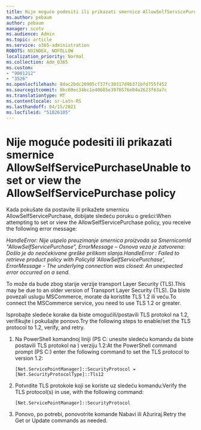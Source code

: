 ```yaml
---
title: Nije moguće podesiti ili prikazati smernice AllowSelfServicePurchase
ms.author: pebaum
author: pebaum
manager: scotv
ms.audience: Admin
ms.topic: article
ms.service: o365-administration
ROBOTS: NOINDEX, NOFOLLOW
localization_priority: Normal
ms.collection: Adm_O365
ms.custom:
- "9001212"
- "3526"
ms.openlocfilehash: 8dac2bdc20905cf37fc30317d9b371bfd755f452
ms.sourcegitcommit: 8bc60ec34bc1e40685e3976576e04a2623f63a7c
ms.translationtype: MT
ms.contentlocale: sr-Latn-RS
ms.lasthandoff: 04/15/2021
ms.locfileid: "51826105"
---
```

# <a name="unable-to-set-or-view-the-allowselfservicepurchase-policy"></a><span data-ttu-id="65368-102">Nije moguće podesiti ili prikazati smernice AllowSelfServicePurchase</span><span class="sxs-lookup"><span data-stu-id="65368-102">Unable to set or view the AllowSelfServicePurchase policy</span></span>

<span data-ttu-id="65368-103">Kada pokušate da postavite ili prikažete smernicu AllowSelfServicePurchase, dobijate sledeću poruku o grešci:</span><span class="sxs-lookup"><span data-stu-id="65368-103">When attempting to set or view the AllowSelfServicePurchase policy, you receive the following error message:</span></span>

<span data-ttu-id="65368-104">*HandleError: Nije uspelo preuzimanje smernica proizvoda sa SmernicomId "AllowSelfServicePurchase", ErrorMessage – Osnova veza je zatvorena: Došlo je do neočekivane greške prilikom slanja.*</span><span class="sxs-lookup"><span data-stu-id="65368-104">*HandleError : Failed to retrieve product policy with PolicyId 'AllowSelfServicePurchase', ErrorMessage - The underlying connection was closed: An unexpected error occurred on a send.*</span></span>

<span data-ttu-id="65368-105">To može da bude zbog starije verzije transport Layer Security (TLS).</span><span class="sxs-lookup"><span data-stu-id="65368-105">This may be due to an older version of Transport Layer Security (TLS).</span></span> <span data-ttu-id="65368-106">Da biste povezali uslugu MSCommerce, morate da koristite TLS 1.2 ili veću.</span><span class="sxs-lookup"><span data-stu-id="65368-106">To connect the MSCommerce service, you need to use TLS 1.2 or greater.</span></span>  

<span data-ttu-id="65368-107">Isprobajte sledeće korake da biste omogućili/postavili TLS protokol na 1.2, verifikujte i pokušajte ponovo.</span><span class="sxs-lookup"><span data-stu-id="65368-107">Try the following steps to enable/set the TLS protocol to 1.2, verify, and retry.</span></span>
 1. <span data-ttu-id="65368-108">Na PowerShell komandnoj liniji (PS C: unesite sledeću komandu da biste postavili TLS protokol na \) verziju 1.2:</span><span class="sxs-lookup"><span data-stu-id="65368-108">At the PowerShell command prompt (PS C:\) enter the following command to set the TLS protocol to version 1.2:</span></span>

    `[Net.ServicePointManager]::SecurityProtocol = [Net.SecurityProtocolType]::Tls12`

2. <span data-ttu-id="65368-109">Potvrdite TLS protokole koji se koriste uz sledeću komandu:</span><span class="sxs-lookup"><span data-stu-id="65368-109">Verify the TLS protocol(s) in use, with the following command:</span></span>

    `[Net.ServicePointManager]::SecurityProtocol` 

3. <span data-ttu-id="65368-110">Ponovo, po potrebi, ponovotrite komande Nabavi ili Ažuriraj.</span><span class="sxs-lookup"><span data-stu-id="65368-110">Retry the Get or Update commands as needed.</span></span>

